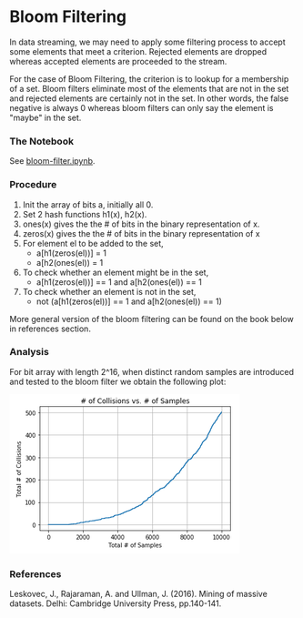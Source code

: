 # Bloom Filtering

In data streaming, we may need to apply some filtering process to accept some elements that meet a criterion.
Rejected elements are dropped whereas accepted elements are proceeded to the stream.

For the case of Bloom Filtering, the criterion is to lookup for a membership of a set.
Bloom filters eliminate most of the elements that are not in the set and rejected elements are certainly not in the set.
In other words, the false negative is always 0 whereas bloom filters can only say the element is "maybe" in the set.

### The Notebook

See [bloom-filter.ipynb](bloom-filter.ipynb).

### Procedure
1. Init the array of bits a, initially all 0.
2. Set 2 hash functions h1(x), h2(x).
3. ones(x) gives the the # of bits in the binary representation of x.
4. zeros(x) gives the the # of bits in the binary representation of x
5. For element el to be added to the set,
    - a[h1(zeros(el))] = 1
    - a[h2(ones(el)) = 1
6. To check whether an element might be in the set,
    - a[h1(zeros(el))] == 1 and a[h2(ones(el)) == 1
7. To check whether an element is not in the set,
    - not (a[h1(zeros(el))] == 1 and a[h2(ones(el)) == 1)

More general version of the bloom filtering can be found on the book below in references section.

### Analysis
For bit array with length 2^16, when distinct random samples are introduced and tested to the bloom filter we obtain the following plot:

![freqs.png](freqs.png)

### References
Leskovec, J., Rajaraman, A. and Ullman, J. (2016). Mining of massive datasets. Delhi: Cambridge University Press, pp.140-141.
